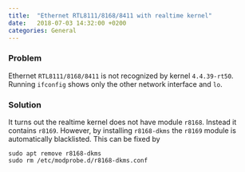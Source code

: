```yaml
---
title:  "Ethernet RTL8111/8168/8411 with realtime kernel"
date:   2018-07-03 14:32:00 +0200
categories: General 
---
```


### Problem 
Ethernet `RTL8111/8168/8411` is not recognized by kernel `4.4.39-rt50`. 
Running `ifconfig` shows only the other network interface and `lo`.

### Solution 
It turns out the realtime kernel does not have module `r8168`. Instead it contains `r8169`.
However, by installing `r8168-dkms` the `r8169` module is automatically blacklisted. This can
be fixed by 

```
sudo apt remove r8168-dkms
sudo rm /etc/modprobe.d/r8168-dkms.conf
```
